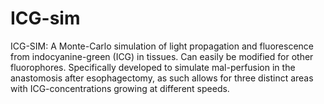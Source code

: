 # ICG-sim
ICG-SIM: A Monte-Carlo simulation of light propagation and fluorescence from  indocyanine-green (ICG) in tissues. Can easily be modified for other fluorophores. Specifically developed to simulate mal-perfusion in the anastomosis after esophagectomy, as such allows for three distinct areas with ICG-concentrations growing at different speeds.
